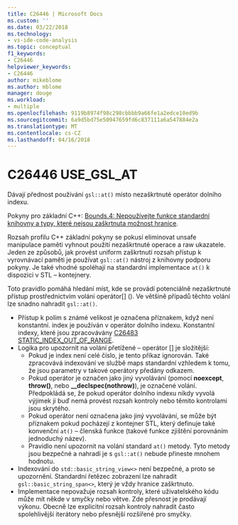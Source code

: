 ```yaml
---
title: C26446 | Microsoft Docs
ms.custom: ''
ms.date: 03/22/2018
ms.technology:
- vs-ide-code-analysis
ms.topic: conceptual
f1_keywords:
- C26446
helpviewer_keywords:
- C26446
author: mikeblome
ms.author: mblome
manager: douge
ms.workload:
- multiple
ms.openlocfilehash: 9119b8974f98c298cbbbb9a66fe1a2edce10ed9b
ms.sourcegitcommit: 6a9d5bd75e50947659fd6c837111a6a547884e2a
ms.translationtype: MT
ms.contentlocale: cs-CZ
ms.lasthandoff: 04/16/2018
---
```

# <a name="c26446-usegslat"></a>C26446 USE_GSL_AT

Dávají přednost používání `gsl::at()` místo nezaškrtnuté operátor dolního indexu.

Pokyny pro základní C++: [Bounds.4: Nepoužívejte funkce standardní knihovny a typy, které nejsou zaškrtnuta možnost hranice](https://github.com/isocpp/CppCoreGuidelines/blob/master/CppCoreGuidelines.md#probounds-bounds-safety-profile).

Rozsah profilu C++ základní pokyny se pokusí eliminovat unsafe manipulace paměti vyhnout použití nezaškrtnuté operace a raw ukazatele. Jeden ze způsobů, jak provést uniform zaškrtnutí rozsah přístup k vyrovnávací paměti je používat `gsl::at()` nástroj z knihovny podporu pokyny. Je také vhodné spoléhají na standardní implementace `at()` k dispozici v STL – kontejnery.

Toto pravidlo pomáhá hledání míst, kde se provádí potenciálně nezaškrtnuté přístup prostřednictvím volání operátor\[] (). Ve většině případů těchto volání lze snadno nahradit `gsl::at()`.


- Přístup k polím s známé velikost je označena příznakem, když není konstantní. index je používán v operátor dolního indexu. Konstantní indexy, které jsou zpracovávány [C26483 STATIC_INDEX_OUT_OF_RANGE](c26483.md).
- Logika pro upozornit na volání přetížené – operátor [] je složitější:
  - Pokud je index není celé číslo, je tento příkaz ignorován. Také zpracovává indexování ve službě maps standardní vzhledem k tomu, že jsou parametry v takové operátory předány odkazem.
  - Pokud operátor je označen jako jiný vyvolávání (pomocí **noexcept**, **throw()**, nebo **__declspec(nothrow)**), je označené volání. Předpokládá se, že pokud operátor dolního indexu nikdy vyvolá výjimek ji buď nemá provést rozsah kontroly nebo těmito kontrolami jsou skrytého.
  - Pokud operátor není označena jako jiný vyvolávání, se může být příznakem pokud pocházejí z kontejner STL, který definuje také konvenční `at()` – členská funkce (takové funkce zjištění porovnáním jednoduchý název).
  - Pravidlo není upozornit na volání standard `at()` metody. Tyto metody jsou bezpečné a nahradí je s `gsl::at()` nebude přineste mnohem hodnotu.
- Indexování do `std::basic_string_view<>` není bezpečné, a proto se upozornění. Standardní řetězec zobrazení lze nahradit `gsl::basic_string_span<>`, který je vždy hranice zaškrtnuto.
- Implementace nepovažuje rozsah kontroly, které uživatelského kódu může mít někde v smyčky nebo větve. Zde přesnost je prodávají výkonu. Obecně lze explicitní rozsah kontroly nahradit často spolehlivější iterátory nebo přesnější rozšířené pro smyčky.

